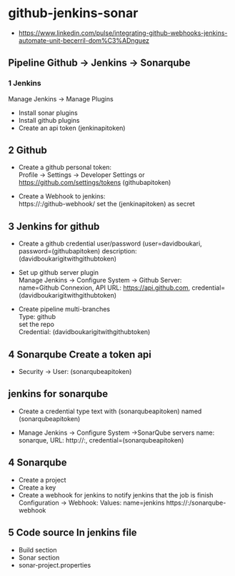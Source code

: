 # github-jenkins-sonar

* https://www.linkedin.com/pulse/integrating-github-webhooks-jenkins-automate-unit-becerril-dom%C3%ADnguez

## Pipeline Github -> Jenkins -> Sonarqube

### 1 Jenkins
Manage Jenkins -> Manage Plugins
* Install sonar plugins
* Install github plugins
* Create an api token (jenkinapitoken)

## 2 Github
* Create a github personal token:  
  Profile -> Settings -> Developer Settings or https://github.com/settings/tokens  (githubapitoken)  

* Create a Webhook to jenkins:  
  https://<jenkinsexternalip>:<port>/github-webhook/ set the (jenkinapitoken) as secret

## 3 Jenkins for github
* Create a github credential 
  user/password (user=davidboukari, password=(githubapitoken)  description: (davidboukarigitwithgithubtoken)
  
* Set up github server plugin  
  Manage Jenkins -> Configure System -> Github Server:  
  name=Github Connexion, API URL: https://api.github.com, credential=(davidboukarigitwithgithubtoken)
  
* Create pipeline multi-branches  
  Type: github  
  set the repo  
  Credential: (davidboukarigitwithgithubtoken)

## 4 Sonarqube Create a token api
* Security -> User:  (sonarqubeapitoken)
  
## jenkins for sonarqube
* Create a credential type text with (sonarqubeapitoken) named (sonarqubeapitoken)  
  
* Manage Jenkins -> Configure System ->SonarQube servers
  name: sonarque, URL: http://<ipsonar>:<port>, credential=(sonarqubeapitoken)
  

## 4 Sonarqube
* Create a project
* Create a key
* Create a webhook for jenkins to notify jenkins that the job is finish
  Configuration -> Webhook: 
  Values: name=jenkins	https://<jenkinsexternalip>:<port>/sonarqube-webhook
  
## 5 Code source In jenkins file
* Build section
* Sonar section
* sonar-project.properties 







